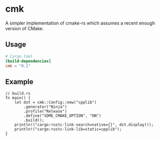 # cmk

A simpler implementation of cmake-rs which assumes a recent enough version of CMake.

## Usage

```toml
# Cargo.toml
[build-dependencies]
cmk = "0.1"
```

## Example
```rust,no_run
// build.rs
fn main() {
    let dst = cmk::Config::new("cpplib")
        .generator("Ninja")
        .profile("Release")
        .define("SOME_CMAKE_OPTION", "ON")
        .build();
    println!("cargo:rustc-link-search=native={}", dst.display());
    println!("cargo:rustc-link-lib=static=cpplib");
}
```